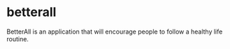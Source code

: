 # betterall
BetterAll is an application that will encourage people to follow a healthy life routine.
